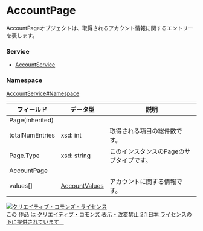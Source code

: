 # AccountPage
AccountPageオブジェクトは、取得されるアカウント情報に関するエントリーを表します。
### Service
+ [AccountService](../../services/AccountService.md)

### Namespace
[AccountService#Namespace](../../services/AccountService.md#namespace)


| フィールド | データ型 | 説明 |
|---|---|---|
| Page(inherited)|||
| totalNumEntries| xsd: int| 取得される項目の総件数です。 |
| Page.Type| xsd: string| このインスタンスのPageのサブタイプです。 |
| AccountPage|||
| values[]| <a href="./AccountValues.md">AccountValues</a>| アカウントに関する情報です。 |

<a rel="license" href="http://creativecommons.org/licenses/by-nd/2.1/jp/"><img alt="クリエイティブ・コモンズ・ライセンス" style="border-width:0" src="https://i.creativecommons.org/l/by-nd/2.1/jp/88x31.png" /></a><br />この 作品 は <a rel="license" href="http://creativecommons.org/licenses/by-nd/2.1/jp/">クリエイティブ・コモンズ 表示 - 改変禁止 2.1 日本 ライセンスの下に提供されています。</a>
